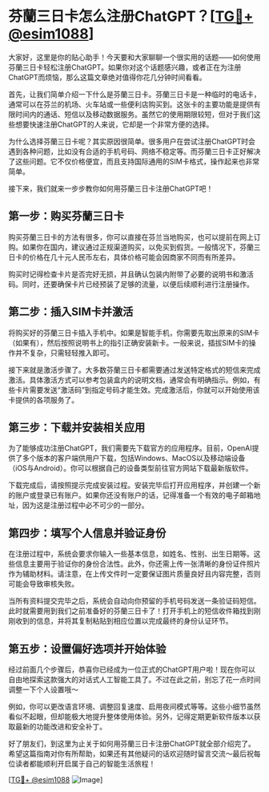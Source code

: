 # 芬蘭三日卡怎么注册ChatGPT？[[TG💪+ @esim1088](https://t.me/s/esim1088)]

大家好，这里是你的贴心助手！今天要和大家聊聊一个很实用的话题——如何使用芬蘭三日卡轻松注册ChatGPT。如果你对这个话题感兴趣，或者正在为注册ChatGPT而烦恼，那么这篇文章绝对值得你花几分钟时间看看。

首先，让我们简单介绍一下什么是芬蘭三日卡。芬蘭三日卡是一种临时的电话卡，通常可以在芬兰的机场、火车站或一些便利店购买到。这张卡的主要功能是提供有限时间内的通话、短信以及移动数据服务。虽然它的使用期限较短，但对于我们这些想要快速注册ChatGPT的人来说，它却是一个非常方便的选择。

为什么选择芬蘭三日卡呢？其实原因很简单。很多用户在尝试注册ChatGPT时会遇到各种问题，比如没有合适的手机号码、网络不稳定等。而芬蘭三日卡正好解决了这些问题。它不仅价格便宜，而且支持国际通用的SIM卡格式，操作起来也非常简单。

接下来，我们就来一步步教你如何用芬蘭三日卡注册ChatGPT吧！

## 第一步：购买芬蘭三日卡

购买芬蘭三日卡的方法有很多，你可以直接在芬兰当地购买，也可以提前在网上订购。如果你在国内，建议通过正规渠道购买，以免买到假货。一般情况下，芬蘭三日卡的价格在几十元人民币左右，具体价格可能会因商家不同而有所差异。

购买时记得检查卡片是否完好无损，并且确认包装内附带了必要的说明书和激活码。同时，还要确保卡片已经预装了足够的流量，以便后续顺利进行注册操作。

## 第二步：插入SIM卡并激活

将购买好的芬蘭三日卡插入手机中。如果是智能手机，你需要先取出原来的SIM卡（如果有），然后按照说明书上的指引正确安装新卡。一般来说，插拔SIM卡的操作并不复杂，只需轻轻推入即可。

接下来就是激活步骤了。大多数芬蘭三日卡都需要通过发送特定格式的短信来完成激活。具体激活方式可以参考包装盒内的说明文档，通常会有明确指示。例如，有些卡片需要发送“激活码”到指定号码才能生效。完成激活后，你就可以开始使用该卡提供的各项服务了。

## 第三步：下载并安装相关应用

为了能够成功注册ChatGPT，我们需要先下载官方的应用程序。目前，OpenAI提供了多个版本的客户端供用户下载，包括Windows、MacOS以及移动端设备（iOS与Android）。你可以根据自己的设备类型前往官方网站下载最新版软件。

下载完成后，请按照提示完成安装过程。安装完毕后打开应用程序，并创建一个新的账户或登录已有账户。如果你还没有账户的话，记得准备一个有效的电子邮箱地址，因为这是注册过程中必不可少的一部分。

## 第四步：填写个人信息并验证身份

在注册过程中，系统会要求你输入一些基本信息，如姓名、性别、出生日期等。这些信息主要用于验证你的身份合法性。此外，你还需上传一张清晰的身份证件照片作为辅助材料。请注意，在上传文件时一定要保证图片质量良好且内容完整，否则可能会导致审核失败。

当所有资料提交完毕之后，系统会自动向你预留的手机号码发送一条验证码短信。此时就需要用到我们之前准备好的芬蘭三日卡了！打开手机上的短信收件箱找到刚刚收到的信息，并将其复制粘贴到相应位置以完成最终的身份认证环节。

## 第五步：设置偏好选项并开始体验

经过前面几个步骤后，恭喜你已经成为一位正式的ChatGPT用户啦！现在你可以自由地探索这款强大的对话式人工智能工具了。不过在此之前，别忘了花一点时间调整一下个人设置哦～

例如，你可以更改语言环境、调整回复速度、启用夜间模式等等。这些小细节虽然看似不起眼，但却能极大地提升整体使用体验。另外，记得定期更新软件版本以获取最新的功能改进和安全补丁。

好了朋友们，到这里为止关于如何用芬蘭三日卡注册ChatGPT就全部介绍完了。希望这篇指南对你有所帮助，如果还有其他疑问的话欢迎随时留言交流～最后祝每位读者都能顺利开启属于自己的智能生活旅程！

[[TG💪+ @esim1088](https://t.me/s/esim1088) ![Image](https://i.postimg.cc/4NQfJmqS/Snipaste-2025-05-13-00-14-12.png)]